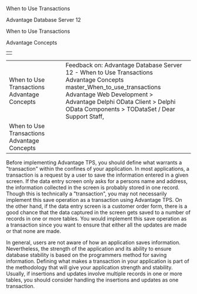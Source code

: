 When to Use Transactions




Advantage Database Server 12  

When to Use Transactions

Advantage Concepts

|  |
| --- |
|  |

|  |  |  |  |  |
| --- | --- | --- | --- | --- |
| When to Use Transactions  Advantage Concepts |  |  | Feedback on: Advantage Database Server 12 - When to Use Transactions Advantage Concepts master\_When\_to\_use\_transactions Advantage Web Development > Advantage Delphi OData Client > Delphi OData Components > TODataSet / Dear Support Staff, |  |
| When to Use Transactions  Advantage Concepts |  |  |  |  |

Before implementing Advantage TPS, you should define what warrants a "transaction" within the confines of your application. In most applications, a transaction is a request by a user to save the information entered in a given screen. If the data entry screen only asks for a persons name and address, the information collected in the screen is probably stored in one record. Though this is technically a "transaction", you may not necessarily implement this save operation as a transaction using Advantage TPS. On the other hand, if the data entry screen is a customer order form, there is a good chance that the data captured in the screen gets saved to a number of records in one or more tables. You would implement this save operation as a transaction since you want to ensure that either all the updates are made or that none are made.

In general, users are not aware of how an application saves information. Nevertheless, the strength of the application and its ability to ensure database stability is based on the programmers method for saving information. Defining what makes a transaction in your application is part of the methodology that will give your application strength and stability. Usually, if insertions and updates involve multiple records in one or more tables, you should consider handling the insertions and updates as one transaction.